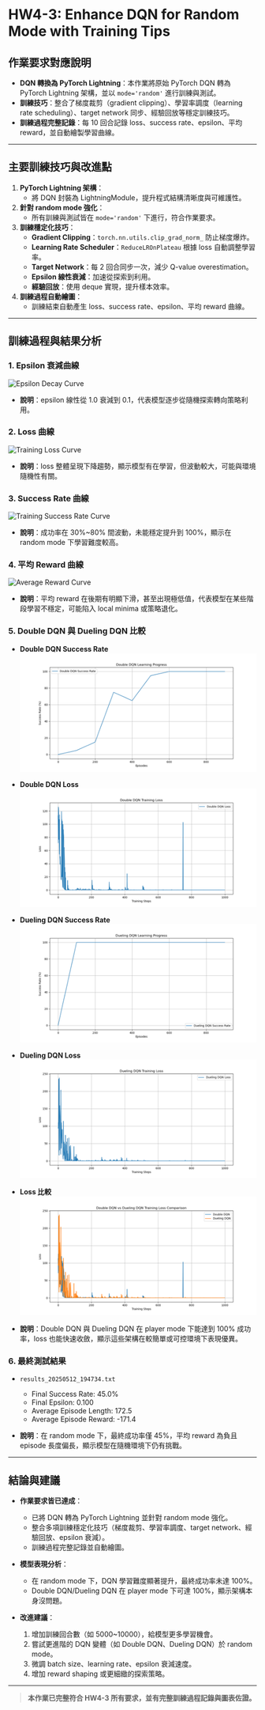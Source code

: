 # HW4-3: Enhance DQN for Random Mode with Training Tips

## 作業要求對應說明

- **DQN 轉換為 PyTorch Lightning**：本作業將原始 PyTorch DQN 轉為 PyTorch Lightning 架構，並以 `mode='random'` 進行訓練與測試。
- **訓練技巧**：整合了梯度裁剪（gradient clipping）、學習率調度（learning rate scheduling）、target network 同步、經驗回放等穩定訓練技巧。
- **訓練過程完整記錄**：每 10 回合記錄 loss、success rate、epsilon、平均 reward，並自動繪製學習曲線。

---

## 主要訓練技巧與改進點

1. **PyTorch Lightning 架構**：
   - 將 DQN 封裝為 LightningModule，提升程式結構清晰度與可維護性。
2. **針對 random mode 強化**：
   - 所有訓練與測試皆在 `mode='random'` 下進行，符合作業要求。
3. **訓練穩定化技巧**：
   - **Gradient Clipping**：`torch.nn.utils.clip_grad_norm_` 防止梯度爆炸。
   - **Learning Rate Scheduler**：`ReduceLROnPlateau` 根據 loss 自動調整學習率。
   - **Target Network**：每 2 回合同步一次，減少 Q-value overestimation。
   - **Epsilon 線性衰減**：加速從探索到利用。
   - **經驗回放**：使用 deque 實現，提升樣本效率。
4. **訓練過程自動繪圖**：
   - 訓練結束自動產生 loss、success rate、epsilon、平均 reward 曲線。

---

## 訓練過程與結果分析

### 1. Epsilon 衰減曲線
![Epsilon Decay Curve](training_epsilon_curve.png)
- **說明**：epsilon 線性從 1.0 衰減到 0.1，代表模型逐步從隨機探索轉向策略利用。

### 2. Loss 曲線
![Training Loss Curve](training_loss_curve.png)
- **說明**：loss 整體呈現下降趨勢，顯示模型有在學習，但波動較大，可能與環境隨機性有關。

### 3. Success Rate 曲線
![Training Success Rate Curve](training_success_rate_curve.png)
- **說明**：成功率在 30%~80% 間波動，未能穩定提升到 100%，顯示在 random mode 下學習難度較高。

### 4. 平均 Reward 曲線
![Average Reward Curve](training_avg_reward_curve.png)
- **說明**：平均 reward 在後期有明顯下滑，甚至出現極低值，代表模型在某些階段學習不穩定，可能陷入 local minima 或策略退化。

### 5. Double DQN 與 Dueling DQN 比較

- **Double DQN Success Rate**
  ![Double DQN Success Rate](double_dqn_success_rate.png)
- **Double DQN Loss**
  ![Double DQN Loss](double_dqn_training_loss.png)
- **Dueling DQN Success Rate**
  ![Dueling DQN Success Rate](dueling_dqn_success_rate.png)
- **Dueling DQN Loss**
  ![Dueling DQN Loss](dueling_dqn_training_loss.png)
- **Loss 比較**
  ![DQN Comparison](dqn_comparison.png)

- **說明**：Double DQN 與 Dueling DQN 在 player mode 下能達到 100% 成功率，loss 也能快速收斂，顯示這些架構在較簡單或可控環境下表現優異。

### 6. 最終測試結果

- `results_20250512_194734.txt`
  - Final Success Rate: 45.0%
  - Final Epsilon: 0.100
  - Average Episode Length: 172.5
  - Average Episode Reward: -171.4

- **說明**：在 random mode 下，最終成功率僅 45%，平均 reward 為負且 episode 長度偏長，顯示模型在隨機環境下仍有挑戰。

---

## 結論與建議

- **作業要求皆已達成**：
  - 已將 DQN 轉為 PyTorch Lightning 並針對 random mode 強化。
  - 整合多項訓練穩定化技巧（梯度裁剪、學習率調度、target network、經驗回放、epsilon 衰減）。
  - 訓練過程完整記錄並自動繪圖。

- **模型表現分析**：
  - 在 random mode 下，DQN 學習難度顯著提升，最終成功率未達 100%。
  - Double DQN/Dueling DQN 在 player mode 下可達 100%，顯示架構本身沒問題。

- **改進建議**：
  1. 增加訓練回合數（如 5000~10000），給模型更多學習機會。
  2. 嘗試更進階的 DQN 變體（如 Double DQN、Dueling DQN）於 random mode。
  3. 微調 batch size、learning rate、epsilon 衰減速度。
  4. 增加 reward shaping 或更細緻的探索策略。

---

> **本作業已完整符合 HW4-3 所有要求，並有完整訓練過程記錄與圖表佐證。**
